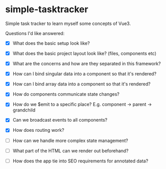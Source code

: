 # simple-tasktracker

Simple task tracker to learn myself some concepts of Vue3.


Questions I'd like answered:

- [x] What does the basic setup look like?
- [x] What does the basic project layout look like? (files, components etc)
- [x] What are the concerns and how are they separated in this framework?
- [x] How can I bind singular data into a component so that it's rendered?
- [x] How can I bind array data into a component so that it's rendered?
- [x] How do components communicate state changes?
- [x] How do we $emit to a specific place? E.g. component -> parent -> grandchild
- [x] Can we broadcast events to all components?
- [x] How does routing work?
- [ ] How can we handle more complex state management?
- [ ] What part of the HTML can we render out beforehand?
- [ ] How does the app tie into SEO requirements for annotated data?

